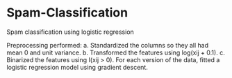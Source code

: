 # Spam-Classification
Spam classification using logistic regression

Preprocessing performed:
a. Standardized the columns so they all had mean 0 and unit variance.
b. Transformed the features using log(xij + 0.1).
c. Binarized the features using I(xij > 0).
For each version of the data, fitted a logistic regression model using gradient descent.
